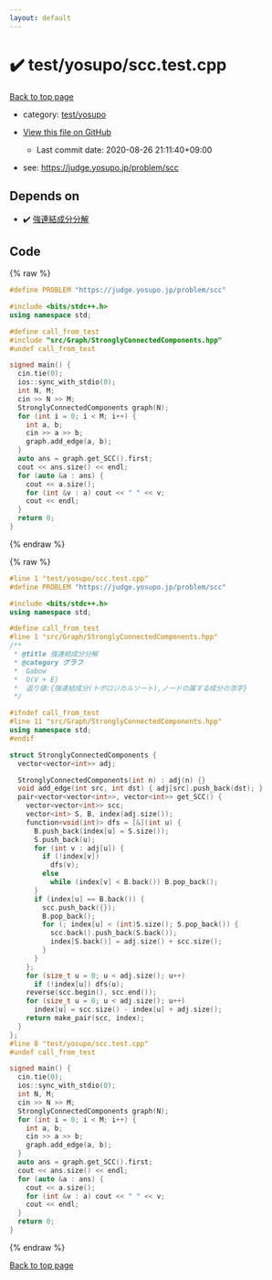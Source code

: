 ```yaml
---
layout: default
---
```


<!-- mathjax config similar to math.stackexchange -->
<script type="text/javascript" async
  src="https://cdnjs.cloudflare.com/ajax/libs/mathjax/2.7.5/MathJax.js?config=TeX-MML-AM_CHTML">
</script>
<script type="text/x-mathjax-config">
  MathJax.Hub.Config({
    TeX: { equationNumbers: { autoNumber: "AMS" }},
    tex2jax: {
      inlineMath: [ ['$','$'] ],
      processEscapes: true
    },
    "HTML-CSS": { matchFontHeight: false },
    displayAlign: "left",
    displayIndent: "2em"
  });
</script>

<script type="text/javascript" src="https://cdnjs.cloudflare.com/ajax/libs/jquery/3.4.1/jquery.min.js"></script>
<script src="https://cdn.jsdelivr.net/npm/jquery-balloon-js@1.1.2/jquery.balloon.min.js" integrity="sha256-ZEYs9VrgAeNuPvs15E39OsyOJaIkXEEt10fzxJ20+2I=" crossorigin="anonymous"></script>
<script type="text/javascript" src="../../../assets/js/copy-button.js"></script>
<link rel="stylesheet" href="../../../assets/css/copy-button.css" />


# :heavy_check_mark: test/yosupo/scc.test.cpp

<a href="../../../index.html">Back to top page</a>

* category: <a href="../../../index.html#0b58406058f6619a0f31a172defc0230">test/yosupo</a>
* <a href="{{ site.github.repository_url }}/blob/master/test/yosupo/scc.test.cpp">View this file on GitHub</a>
    - Last commit date: 2020-08-26 21:11:40+09:00


* see: <a href="https://judge.yosupo.jp/problem/scc">https://judge.yosupo.jp/problem/scc</a>


## Depends on

* :heavy_check_mark: <a href="../../../library/src/Graph/StronglyConnectedComponents.hpp.html">強連結成分分解</a>


## Code

<a id="unbundled"></a>
{% raw %}
```cpp
#define PROBLEM "https://judge.yosupo.jp/problem/scc"

#include <bits/stdc++.h>
using namespace std;

#define call_from_test
#include "src/Graph/StronglyConnectedComponents.hpp"
#undef call_from_test

signed main() {
  cin.tie(0);
  ios::sync_with_stdio(0);
  int N, M;
  cin >> N >> M;
  StronglyConnectedComponents graph(N);
  for (int i = 0; i < M; i++) {
    int a, b;
    cin >> a >> b;
    graph.add_edge(a, b);
  }
  auto ans = graph.get_SCC().first;
  cout << ans.size() << endl;
  for (auto &a : ans) {
    cout << a.size();
    for (int &v : a) cout << " " << v;
    cout << endl;
  }
  return 0;
}
```
{% endraw %}

<a id="bundled"></a>
{% raw %}
```cpp
#line 1 "test/yosupo/scc.test.cpp"
#define PROBLEM "https://judge.yosupo.jp/problem/scc"

#include <bits/stdc++.h>
using namespace std;

#define call_from_test
#line 1 "src/Graph/StronglyConnectedComponents.hpp"
/**
 * @title 強連結成分分解
 * @category グラフ
 *  Gabow
 *  O(V + E)
 *  返り値:{強連結成分(トポロジカルソート),ノードの属する成分の添字}
 */

#ifndef call_from_test
#line 11 "src/Graph/StronglyConnectedComponents.hpp"
using namespace std;
#endif

struct StronglyConnectedComponents {
  vector<vector<int>> adj;

  StronglyConnectedComponents(int n) : adj(n) {}
  void add_edge(int src, int dst) { adj[src].push_back(dst); }
  pair<vector<vector<int>>, vector<int>> get_SCC() {
    vector<vector<int>> scc;
    vector<int> S, B, index(adj.size());
    function<void(int)> dfs = [&](int u) {
      B.push_back(index[u] = S.size());
      S.push_back(u);
      for (int v : adj[u]) {
        if (!index[v])
          dfs(v);
        else
          while (index[v] < B.back()) B.pop_back();
      }
      if (index[u] == B.back()) {
        scc.push_back({});
        B.pop_back();
        for (; index[u] < (int)S.size(); S.pop_back()) {
          scc.back().push_back(S.back());
          index[S.back()] = adj.size() + scc.size();
        }
      }
    };
    for (size_t u = 0; u < adj.size(); u++)
      if (!index[u]) dfs(u);
    reverse(scc.begin(), scc.end());
    for (size_t u = 0; u < adj.size(); u++)
      index[u] = scc.size() - index[u] + adj.size();
    return make_pair(scc, index);
  }
};
#line 8 "test/yosupo/scc.test.cpp"
#undef call_from_test

signed main() {
  cin.tie(0);
  ios::sync_with_stdio(0);
  int N, M;
  cin >> N >> M;
  StronglyConnectedComponents graph(N);
  for (int i = 0; i < M; i++) {
    int a, b;
    cin >> a >> b;
    graph.add_edge(a, b);
  }
  auto ans = graph.get_SCC().first;
  cout << ans.size() << endl;
  for (auto &a : ans) {
    cout << a.size();
    for (int &v : a) cout << " " << v;
    cout << endl;
  }
  return 0;
}

```
{% endraw %}

<a href="../../../index.html">Back to top page</a>

